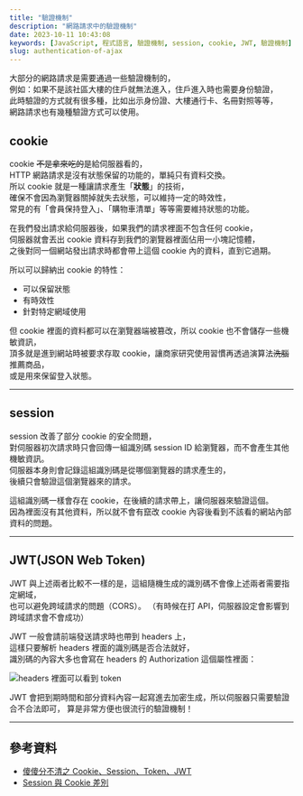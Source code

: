 ```yaml
---
title: "驗證機制"
description: "網路請求中的驗證機制"
date: 2023-10-11 10:43:08
keywords: [JavaScript, 程式語言, 驗證機制, session, cookie, JWT, 驗證機制]
slug: authentication-of-ajax
---
```


大部分的網路請求是需要通過一些驗證機制的，  
例如：如果不是該社區大樓的住戶就無法進入，住戶進入時也需要身份驗證，  
此時驗證的方式就有很多種，比如出示身份證、大樓通行卡、名冊對照等等，  
網路請求也有幾種驗證方式可以使用。

## cookie

cookie ~~不是拿來吃的~~是給伺服器看的，  
HTTP 網路請求是沒有狀態保留的功能的，單純只有資料交換。  
所以 cookie 就是一種讓請求產生「**狀態**」的技術，  
確保不會因為瀏覽器關掉就失去狀態，可以維持一定的時效性，  
常見的有「會員保持登入」、「購物車清單」等等需要維持狀態的功能。

在我們發出請求給伺服器後，如果我們的請求裡面不包含任何 cookie，  
伺服器就會丟出 cookie 資料存到我們的瀏覽器裡面佔用一小塊記憶體，  
之後對同一個網站發出請求時都會帶上這個 cookie 內的資料，直到它過期。

所以可以歸納出 cookie 的特性：

- 可以保留狀態
- 有時效性
- 針對特定網域使用

但 cookie 裡面的資料都可以在瀏覽器端被篡改，所以 cookie 也不會儲存一些機敏資訊，  
頂多就是進到網站時被要求存取 cookie，讓商家研究使用習慣再透過演算法~~洗腦~~推薦商品，  
或是用來保留登入狀態。

---

## session

session 改善了部分 cookie 的安全問題，  
對伺服器初次請求時只會回傳一組識別碼 session ID 給瀏覽器，而不會產生其他機敏資訊。  
伺服器本身則會記錄這組識別碼是從哪個瀏覽器的請求產生的，  
後續只會驗證這個瀏覽器來的請求。

這組識別碼一樣會存在 cookie，在後續的請求帶上，讓伺服器來驗證這個。  
因為裡面沒有其他資料，所以就不會有竄改 cookie 內容後看到不該看的網站內部資料的問題。

---

## JWT(JSON Web Token)

JWT 與上述兩者比較不一樣的是，這組隨機生成的識別碼不會像上述兩者需要指定網域，  
也可以避免跨域請求的問題（CORS）。
（有時候在打 API，伺服器設定會影響到跨域請求會不會成功）

JWT 一般會請前端發送請求時也帶到 headers 上，  
這樣只要解析 headers 裡面的識別碼是否合法就好，  
識別碼的內容大多也會寫在 headers 的 Authorization 這個屬性裡面：

![headers 裡面可以看到 token](https://drive.google.com/uc?export=view&id=1jneF4VFOqBxMl8n7RRe3fHtOXFm9t5Ho)

JWT 會把到期時間和部分資料內容一起寫進去加密生成，所以伺服器只需要驗證合不合法即可，
算是非常方便也很流行的驗證機制！

---

## 參考資料

- [傻傻分不清之 Cookie、Session、Token、JWT](https://juejin.cn/post/6844904034181070861)
- [Session 與 Cookie 差別](https://medium.com/tsungs-blog/day14-session%E8%88%87cookie%E5%B7%AE%E5%88%A5-eb7b4035a382)
